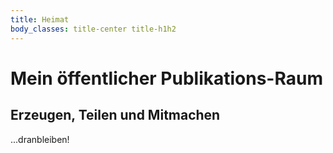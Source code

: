 ```yaml
---
title: Heimat
body_classes: title-center title-h1h2
---
```


# Mein öffentlicher Publikations-Raum

## Erzeugen, Teilen und Mitmachen

...dranbleiben!
